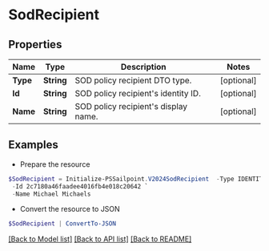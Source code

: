 # SodRecipient
## Properties

Name | Type | Description | Notes
------------ | ------------- | ------------- | -------------
**Type** | **String** | SOD policy recipient DTO type. | [optional] 
**Id** | **String** | SOD policy recipient&#39;s identity ID. | [optional] 
**Name** | **String** | SOD policy recipient&#39;s display name. | [optional] 

## Examples

- Prepare the resource
```powershell
$SodRecipient = Initialize-PSSailpoint.V2024SodRecipient  -Type IDENTITY `
 -Id 2c7180a46faadee4016fb4e018c20642 `
 -Name Michael Michaels
```

- Convert the resource to JSON
```powershell
$SodRecipient | ConvertTo-JSON
```

[[Back to Model list]](../README.md#documentation-for-models) [[Back to API list]](../README.md#documentation-for-api-endpoints) [[Back to README]](../README.md)

